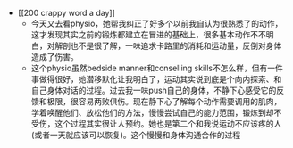 - [[200 crappy word a day]]
	- 今天又去看physio，她帮我纠正了好多个以前我自认为很熟悉了的动作，这才发现其实之前的锻炼都建立在冒进的基础上，很多基本动作不不明白，对解剖也不是很了解，一味追求卡路里的消耗和运动量，反倒对身体造成了伤害。
	- 这个physio虽然bedside manner和conselling skills不怎么样，但有一件事做得很好，她潜移默化让我明白了，运动其实说到底是个向内探索、和自己身体对话的过程。过去我一味push自己的身体，不静下心感受它的反馈和极限，很容易两败俱伤。现在静下心了解每个动作需要调用的肌肉，学着唤醒他们、放松他们的方法，慢慢尝试自己的能力范围，锻炼到却不受伤，这个过程其实很让人预约。她也是第二个和我说运动不应该疼的人(或者一天就应该可以恢复)。这个慢慢和身体沟通合作的过程